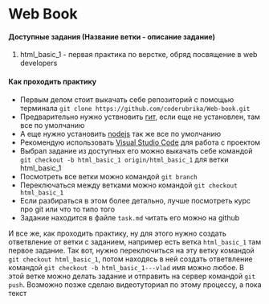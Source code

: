 # Web Book
#### Доступные задания (Название ветки - описание задание)

1. html_basic_1 - первая практика по верстке, обряд посвящение в web developers

#### Как проходить практику

+ Первым делом стоит выкачать себе репозиторий с помощью терминала `git clone https://github.com/coderubrika/Web-book.git`
+ Предварительно нужно уствновить [гит](https://git-scm.com/downloads), если еще не установлен, там все по умолчанию
+ А еще нужно установить [nodejs](https://nodejs.org/en/) так же все по умолчанию
+ Рекомендую использовать [Visual Studio Code](https://code.visualstudio.com/) для работа с проектом
+ Выбрал задание из доступных его можно выкачать себе командой `git checkout -b html_basic_1 origin/html_basic_1` для ветки html_basic_1
+ Посмотреть все ветки можно командой `git branch`
+ Переключаться между ветками можно командой `git checkout html_basic_1`
+ Если разбираться в этом более детально, лучше посмотреть курс про git или что то типо того
+ Задание находится в файле `task.md` читать его можно на github

И все же, как проходить практику, ну для этого нужно создать ответвление от ветки с заданием, например есть ветка `html_basic_1` там первое задание. Так вот, нужно переключиться на эту ветку командой `git checkout html_basic_1`, потом находясь в ней создать ответвление командой `git checkout -b html_basic_1---vlad` имя можно любое. В этой ветке можно делать задание и отправить на сервер командой `git push`. Возможно позже сделаю видеотуториал по этому процессу, а пока текст